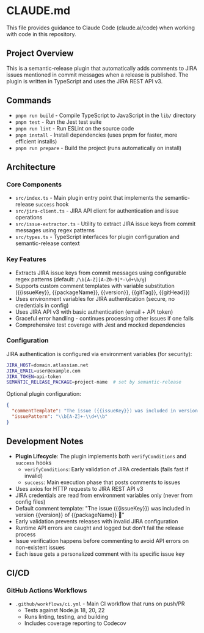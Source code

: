 # CLAUDE.md

This file provides guidance to Claude Code (claude.ai/code) when working with code in this repository.

## Project Overview

This is a semantic-release plugin that automatically adds comments to JIRA issues mentioned in commit messages when a release is published. The plugin is written in TypeScript and uses the JIRA REST API v3.

## Commands

- `pnpm run build` - Compile TypeScript to JavaScript in the `lib/` directory
- `pnpm test` - Run the Jest test suite
- `pnpm run lint` - Run ESLint on the source code
- `pnpm install` - Install dependencies (uses pnpm for faster, more efficient installs)
- `pnpm run prepare` - Build the project (runs automatically on install)

## Architecture

### Core Components

- `src/index.ts` - Main plugin entry point that implements the semantic-release `success` hook
- `src/jira-client.ts` - JIRA API client for authentication and issue operations
- `src/issue-extractor.ts` - Utility to extract JIRA issue keys from commit messages using regex patterns
- `src/types.ts` - TypeScript interfaces for plugin configuration and semantic-release context

### Key Features

- Extracts JIRA issue keys from commit messages using configurable regex patterns (default: `/\b[A-Z][A-Z0-9]*-\d+\b/g`)
- Supports custom comment templates with variable substitution ({{issueKey}}, {{packageName}}, {{version}}, {{gitTag}}, {{gitHead}})
- Uses environment variables for JIRA authentication (secure, no credentials in config)
- Uses JIRA API v3 with basic authentication (email + API token)
- Graceful error handling - continues processing other issues if one fails
- Comprehensive test coverage with Jest and mocked dependencies

### Configuration

JIRA authentication is configured via environment variables (for security):

```bash
JIRA_HOST=domain.atlassian.net
JIRA_EMAIL=user@example.com
JIRA_TOKEN=api-token
SEMANTIC_RELEASE_PACKAGE=project-name  # set by semantic-release
```

Optional plugin configuration:

```json
{
  "commentTemplate": "The issue ({{issueKey}}) was included in version {{version}} of {{packageName}} 🎉",
  "issuePattern": "\\b[A-Z]+-\\d+\\b"
}
```

## Development Notes

- **Plugin Lifecycle**: The plugin implements both `verifyConditions` and `success` hooks
  - `verifyConditions`: Early validation of JIRA credentials (fails fast if invalid)
  - `success`: Main execution phase that posts comments to issues
- Uses axios for HTTP requests to JIRA REST API v3
- JIRA credentials are read from environment variables only (never from config files)
- Default comment template: "The issue ({{issueKey}}) was included in version {{version}} of {{packageName}} 🎉"
- Early validation prevents releases with invalid JIRA configuration
- Runtime API errors are caught and logged but don't fail the release process
- Issue verification happens before commenting to avoid API errors on non-existent issues  
- Each issue gets a personalized comment with its specific issue key

## CI/CD

### GitHub Actions Workflows

- `.github/workflows/ci.yml` - Main CI workflow that runs on push/PR
  - Tests against Node.js 18, 20, 22
  - Runs linting, testing, and building
  - Includes coverage reporting to Codecov
